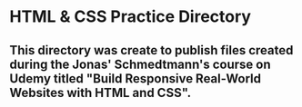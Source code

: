 # HTML & CSS Practice Directory

## This directory was create to publish files created during the Jonas' Schmedtmann's course on Udemy titled "Build Responsive Real-World Websites with HTML and CSS".
